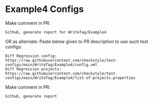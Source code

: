 # Example4 Configs
Make comment in PR:
```
Github, generate report for WriteTag/Example4
```
OR as alternate:
Paste below given to PR description to use such test configs:
```
Diff Regression config: https://raw.githubusercontent.com/checkstyle/test-configs/main/WriteTag/Example4/config.xml
Diff Regression projects: https://raw.githubusercontent.com/checkstyle/test-configs/main/WriteTag/Example4/list-of-projects.properties
```
Make comment in PR:
```
Github, generate report
```
